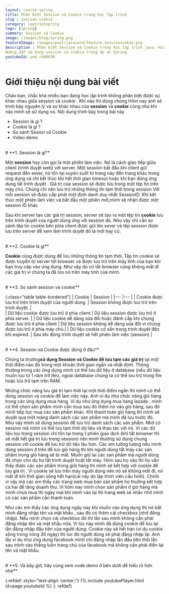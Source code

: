 ```yaml
---
layout: course-spring
title: Phân Biệt Session và Cookie trong học lập trình
slug : session-cookie
category: laptrinhspring
tags: [spring]
summery: Session và Cookie
image: /images/blog/spring.png
featureImage: /images/post/javacore/feature_sessioncookie.png
description : Phân biệt Session và Cookie trong học lập trình java. Hiểu được Session là gì , cookie là gì trong lập trình web.
Hướng dẫn sử dụng session và cookie trong dự án Spring.
youtubeId: ym4-rU9R6fM
---
```


# **Giới thiệu nội dung bài viết**
Chào bạn, chắc khá nhiều bạn đang học lập trình không phân biệt được sự khác nhau giữa session và cookie . Khi nào thì dùng chúng
Hôm nay anh sẽ trình bày nguyên lý và sự khác nhau của <b>session</b> và <b>cookie</b> cũng như khi nào mình sẽ sử dụng nó. Nội dung trình bày trong bài này

- Session là gì ?
- Cookie là gì ?
- So sánh Sesion và Cookie
- Video demo

<br>
# **1. Session là gì**

Một <b>session</b> hay còn gọi là một phiên làm việc. Nó  là cách giao tiếp giữa client (trình duyệt web) với server.
Một session bắt đầu khi client gửi request đến sever, nó tồn tại xuyên suốt từ trang này đến trang khác trong ứng dụng và chỉ kết thúc khi hết thời gian timeout hoặc khi bạn đóng ứng dụng tắt trình duyệt .
Giá trị của session sẽ được lưu trong một tệp tin trên máy chủ. Chúng chỉ nên lưu trữ những thông tin tạm thời trong session
Với mỗi session sẽ được cấp phát một định danh duy nhất SessionID. Khi kết thúc một phiên làm việc và bắt đầu một phiên mới,mình sẽ nhận được một session ID khác

Sau khi server tạo các giá trị session, server sẽ tạo ra một tệp tin <b>cookie</b> lưu trên trình duyệt của người dùng ứng với session đó. Như vậy chỉ cần so sánh tệp tin cookie bên phía client được gửi lên sever và tệp session được lưu trên server
để xem làm trình duyệt đó là mới hay cũ.

<br>
# **2. Cookie là gì**

<b>Cookie</b> cũng được dùng để lưu những thông tin tạm thời. Tệp tin cookie sẽ được truyền từ server tới browser và được lưu trữ trên máy tính của bạn khi bạn truy cập vào ứng dụng. Như vậy dù có tắt browser cũng không mất đi các giá trị vì chúng ta đã lưu nó trên máy tính của mình.


<br>
# **3. So sánh session và cookie**

{:class="table table-bordered"}
 |  	 Cookie                                             |   Session	                                        |
 |---	                                                    |---	     	                                    |
 |   Cookie được lưu trữ trên trình duyệt của người dùng.   |   Session không được lưu trữ trên trình duyệt.    |                                            
 |  Dữ liệu cookie được lưu trữ ở phía client.| Dữ liệu session được lưu trữ ở phía server. |
 |  Dữ liệu cookie dễ dàng sửa đổi hoặc đánh cắp khi chúng được lưu trữ ở phía client      |   Dữ liệu session không dễ dàng sửa đổi vì chúng được lưu trữ ở phía máy chủ.|
 |  Dữ liệu cookie có sẵn trong trình duyệt đến khi expired.   | Sau khi đóng trình duyệt sẽ hết phiên làm việc (session)   |



<br>
# **4. Session và Cookie được dùng ở đâu**

Chúng ta thường<b>sử dụng Session và Cookie để lưu tạm các giá trị</b> tại một thời điểm nào đó trong một khoản thời gian ngắn và nhất định. Thông thường trong các ứng dụng mình có thể lưu  dữ liệu ở database (nếu dữ liệu muốn lưu từ 1 năm trở lên), ngoài database chúng ta có thể lưu trữ trong file hoặc lưu trữ tạm trên RAM. 

Những chức năng lưu giá trị tạm thời tại một thời điểm ngắn thì mình có thể dùng session và cookie để làm việc này. Anh ví dụ như chức năng giỏ hàng trong các ứng dụng mua hàng. Ví dụ như ứng dụng mua hàng lazada , mình có thể chọn sản phẩm mình cần mua sau đó thêm nó vào giỏ hàng, sau đó mình tiếp tục mua các sản phẩm khác. Khi thanh toán giỏ hàng thì mình sẽ duyệt qua một mảng danh sách các sản phẩm mà mình đã lưu trước đó. Như vậy mình sẽ dùng session để lưu trữ danh sách các sản phẩm. Nhờ có session mà mình có thể lưu tạm thời dữ liệu và thao tác với nó. Vì các dữ liệu lưu trong session chỉ tồn tại trong 1 phiên giao dịch (khi tắt browser thì sẽ mất hết giá trị lưu trong session) nên mình thường sử dụng chung session với cookie để lưu trữ dữ liệu lâu hơn. Các em tưởng tượng nếu mình dùng session ở trên để lưu giỏ hàng thì khi người dùng tắt máy các sản phẩm trong giỏ hàng sẽ bị mất. Muốn giữ lại các sản phẩm mà người dùng đã chọn cho dù họ tắt trình duyệt hoặt tắt máy. Hôm sau họ vào thì họ vẫn thấy được các sản phẩm trong giỏi hàng thì mình sẽ kết hợp với cookie để lưu giá trị . Vì cookie sẽ lưu trên máy người dùng nên nó sẽ không mất đi, nó mất đi khi thời gian sống hết hạn(cái này do lập trình viên cấu hình). Chính vì vậy mà các em thấy các trang web mua bán sản phẩm họ thường kết hợp cả hai để tăng doanh thu. Vì hôm nay mình chọn sản phẩm ở giỏ hàng mà mình chưa mua thì ngày mai khi mình vào lại thì trang web sẽ nhắc nhở mình có các sản phẩm cần thanh toán.

Như các em thấy các ứng dụng ngày nay khi muốn vào ứng dụng thì nó bắt mình đăng nhập tên và mật khẩu , sau đó có thêm cái checkbox (nhớ đăng nhập). Nếu mình chọn cái checkbox đó thì lần sau mình không cần phải đăng nhập tên và mật khẩu nữa. Vì lúc này mình đã dùng cookie để lưu lại lần đăng nhập đầu tiên của người dùng. Cookie này sẽ hết hạn (ví dụ cookie sống trong vòng 30 ngày) thì lúc đó người dùng sẽ phải đăng nhập lại. Anh lấy ví dụ như ứng dụng facebook mình chỉ đăng nhập lần đầu tiên thôi lần sau mình vào thẳng luôn trang chủ của facebook mà không cần phải điền lại tên và mật khẩu.



<br>
# **5. Và bây giờ, hãy cùng xem code demo ở bên dưới để hiểu rõ hơn nhé**

{:refdef: style="text-align: center;"}
{% include youtubePlayer.html id=page.youtubeId %}
{: refdef}
